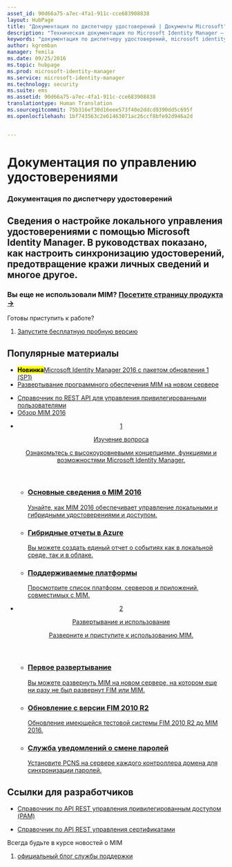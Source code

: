 ```yaml
---
asset_id: 90d66a75-a7ec-4fa1-911c-cce683908838
layout: HubPage
title: "Документация по диспетчеру удостоверений | Документы Microsoft"
description: "Техническая документация по Microsoft Identity Manager — локальное управление удостоверениями и доступом"
keywords: "документация по диспетчеру удостоверений, microsoft identity manager, MIM"
author: kgremban
manager: femila
ms.date: 09/25/2016
ms.topic: hubpage
ms.prod: microsoft-identity-manager
ms.service: microsoft-identity-manager
ms.technology: security
ms.suite: ems
ms.assetid: 90d66a75-a7ec-4fa1-911c-cce683908838
translationtype: Human Translation
ms.sourcegitcommit: 75b316ef30d16eee573f40e2ddcd9390dd5c695f
ms.openlocfilehash: 1bf743563c2e61463071ac26ccf8bfe92d946a2d


---
```

# Документация по управлению удостоверениями
<article id="main">
    <section id="hero-content">
      <h1>Документация по диспетчеру удостоверений</h1>
      <h2>Сведения о настройке локального управления удостоверениями с помощью Microsoft Identity Manager. В руководствах показано, как настроить синхронизацию удостоверений, предотвращение кражи личных сведений и многое другое.</h2>
      <h3>Вы еще не использовали MIM? <a href="http://go.microsoft.com/fwlink/?LinkId=816853" target="\_blank">Посетите страницу продукта &rarr;</a></h3>     
    </section>
    <aside class="alert section-border">
      <p>Готовы приступить к работе?</p>
      <ol class="action-list">
        <li><a href="https://www.microsoft.com/evalcenter/evaluate-microsoft-identity-manager-2016" target="\_blank" class="button-bordered button-translucent">Запустите бесплатную пробную версию</a></li>
      </ol>
    </aside>
    <section id="featured" class="container">
      <h2 class="section-heading"><span class="icon icon-warning"></span> Популярные материалы</h2>
      <div class="features row">
        <ul class="column column-half">
          <li><mark><b>Новинка</b></mark><a href="/microsoft-identity-manager/understand-explore/microsoft-identity-manager-2016-sp1-release-notes">Microsoft Identity Manager 2016 с пакетом обновления 1 (SP1)</a></li>
          <li><a href="/microsoft-identity-manager/deploy-use/microsoft-identity-manager-deploy">Развертывание программного обеспечения MIM на новом сервере</a></li>
        </ul>
        <ul class="column column-half">
          <li><a href="/microsoft-identity-manager/reference/privileged-access-management-rest-api-reference">Справочник по REST API для управления привилегированными пользователями</a></li>
          <li><a href="/microsoft-identity-manager/understand-explore/microsoft-identity-manager-2016">Обзор MIM 2016</a></li>
        </ul>
      </div>
    </section>
    <div id="journeys">
      <section class="container">
        <ul class="journeys-list">
          <li class="journey-step">
            <header class="journey-step-header row">
              <a href="/microsoft-identity-manager/understand-explore/microsoft-identity-manager-2016">
                <div class="title column-third">
                  <span class="step-number">1</span>
                  <p>Изучение вопроса</p>
                </div>
                <p class="description column-two-thirds">Ознакомьтесь с высокоуровневыми концепциями, функциями и возможностями Microsoft Identity Manager.
                </p>
              </a>
            </header>
            <section class="journey-step-elements content">
              <ul class="row">
                <li class="column-third">
                  <a href="/microsoft-identity-manager/understand-explore/microsoft-identity-manager-2016">
                    <h3>Основные сведения о MIM 2016</h3>
                    <p>Узнайте, как MIM 2016 обеспечивает управление локальными и гибридными удостоверениями и доступом.</p>
                  </a>
                </li>
                <li class="column-third">
                  <a href="/microsoft-identity-manager/understand-explore/identity-manager-hybrid-reporting-azure">
                    <h3>Гибридные отчеты в Azure</h3>
                    <p>Вы можете создать единый отчет о событиях как в локальной среде, так и в облаке.</p>
                  </a>
                </li>
                <li class="column-third">
                  <a href="/microsoft-identity-manager/plan-design/microsoft-identity-manager-2016-supported-platforms">
                    <h3>Поддерживаемые платформы</h3>
                    <p>Просмотрите список платформ, серверов и приложений, совместимых с MIM.</p>
                  </a>
                </li>
              </ul>
            </section>
          </li>
          <li class="journey-step">
            <header class="journey-step-header row">
              <a href="/microsoft-identity-manager/deploy-use/microsoft-identity-manager-deploy">
                <div class="title column-third">
                  <span class="step-number">2</span>
                  <p>Развертывание и использование</p>
                </div>
                <p class="description column-two-thirds">Разверните и приступите к использованию MIM.
                </p>
              </a>
            </header>
            <section class="journey-step-elements content">
              <ul class="row">
                <li class="column-third">
                  <a href="/microsoft-identity-manager/deploy-use/microsoft-identity-manager-deploy">
                    <h3>Первое развертывание</h3>
                    <p>Вы можете развернуть MIM на новом сервере, на котором еще ни разу не был развернут FIM или MIM.</p>
                  </a>
                </li>
                <li class="column-third">
                  <a href="/microsoft-identity-manager/deploy-use/microsoft-identity-manager-2016-upgrade-from-fim-2010-R2">
                    <h3>Обновление с версии FIM 2010 R2</h3>
                    <p>Обновление имеющейся тестовой системы FIM 2010 R2 до MIM 2016.</p>
                  </a>
                </li>
                <li class="column-third">
                  <a href="/microsoft-identity-manager/deploy-use/deploying-mim-password-change-notification-service-on-domain-controller">
                    <h3>Служба уведомлений о смене паролей</h3>
                    <p>Установите PCNS на сервере каждого контроллера домена для синхронизации паролей.</p>
                  </a>
                </li>
              </ul>
            </section>
          </li>
        </ul>
      </section>
    </div>
    <div class="section-border">
      <section class="resources container">
        <h2 class="section-heading"><span class="icon icon-options"></span> Ссылки для разработчиков</h2>
        <div class="resource-list row">
          <ul class="column-half">
            <li><a href="/microsoft-identity-manager/reference/privileged-access-management-rest-api-reference">Справочник по API REST управления привилегированным доступом (PAM)</a></li>
          </ul>
          <ul class="column-half">
            <li><a href="/microsoft-identity-manager/reference/certificate-management-rest-api-reference">Справочник по API REST управления сертификатами</a></li>
          </ul>
        </div>
      </section>
    </div>
    <aside class="alert alert-social">
      <p>Всегда будьте в курсе новостей о MIM</p>
      <ol class="action-list">
        <li><a href="https://blogs.technet.microsoft.com/iamsupport/" target="\_blank" class="button-bordered button-translucent">официальный блог службы поддержки</a></li>
      </ol>
    </aside>
</article>



<!--HONumber=Sep16_HO4-->


